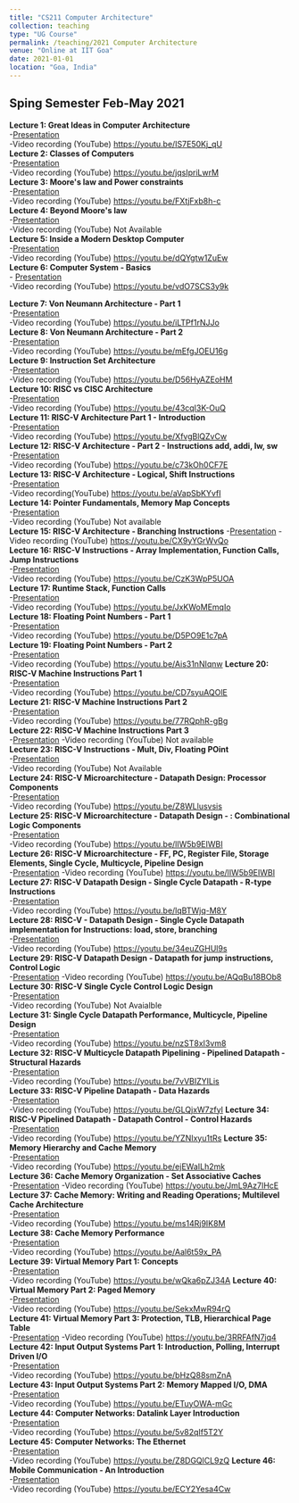 ```yaml
---
title: "CS211 Computer Architecture"
collection: teaching
type: "UG Course"
permalink: /teaching/2021 Computer Architecture
venue: "Online at IIT Goa"
date: 2021-01-01
location: "Goa, India"
---
```



## Sping Semester Feb-May 2021

**Lecture 1: Great Ideas in Computer Architecture**   
    -[Presentation](https://github.com/drravimittal/CS211-Computer-Architecture-2021/blob/15efd5c8efe1925e333e350477ff72f7c07591c7/Lecture%201%20Great%20Ideas%20in%20Computer%20Architecture.ppt)    
    -Video recording (YouTube) <https://youtu.be/IS7E50Kj_qU>    
**Lecture 2: Classes of Computers**    
    -[Presentation](https://github.com/drravimittal/CS211-Computer-Architecture-2021/blob/main/Lecture%202%20Classes%20of%20computers.pptx)   
    -Video recording (YouTube) <https://youtu.be/jqsIpriLwrM>       
__Lecture 3: Moore's law and Power constraints__    
    -[Presentation](https://github.com/drravimittal/CS211-Computer-Architecture-2021/blob/main/Lecture%203%20Moore's%20Law%20and%20Power%20Constraints.pptx)  
    -Video recording (YouTube) <https://youtu.be/FXtjFxb8h-c>   
__Lecture 4: Beyond Moore's law__   
    -[Presentation](https://github.com/drravimittal/CS211-Computer-Architecture-2021/blob/main/Lecture%204%20Beyond%20Moore's%20Law.pptx)         
    -Video recording (YouTube)     Not Available    
__Lecture 5: Inside a Modern Desktop Computer__   
    -[Presentation](https://github.com/drravimittal/CS211-Computer-Architecture-2021/blob/main/Lecture%205%20Inside%20a%20modern%20computer%20system.pptx)     
    -Video recording (YouTube)  <https://youtu.be/dQYgtw1ZuEw>   
__Lecture 6: Computer System - Basics__   
    - [Presentation](https://github.com/drravimittal/CS211-Computer-Architecture-2021/blob/main/Lecture%206%20Computer%20System%20Basics.pptx)        
    -Video recording (YouTube) <https://youtu.be/vdO7SCS3y9k>          
     
__Lecture 7: Von Neumann Architecture - Part 1__     
     -[Presentation](https://github.com/drravimittal/CS211-Computer-Architecture-2021/blob/main/Lecture%207%20Von%20Neumann%20Architcture-%20Part%201.pptx)    
     -Video recording (YouTube) <https://youtu.be/iLTPf1rNJJo>   
__Lecture 8: Von Neumann Architecture - Part 2__     
     -[Presentation](https://github.com/drravimittal/CS211-Computer-Architecture-2021/blob/main/Lecture%208%20Von%20Neumann%20Architecture%20Part%202.pptx)  
     -Video recording (YouTube) <https://youtu.be/mEfgJOEU16g>   
__Lecture 9: Instruction Set Architecture__   
     -[Presentation](https://github.com/drravimittal/CS211-Computer-Architecture-2021/blob/main/Lecture%209%20ISA%20Introduction.pptx)       
    -Video recording (YouTube)  <https://youtu.be/D56HyAZEoHM>    
__Lecture 10: RISC vs CISC Architecture__   
     -[Presentation](https://github.com/drravimittal/CS211-Computer-Architecture-2021/blob/main/Lecture%2010%20RISC%20vs%20CISC%20Architecture.pptx)       
    -Video recording (YouTube)    <https://youtu.be/43cqI3K-OuQ>   
__Lecture 11: RISC-V Architecture Part 1 - Introduction__   
     -[Presentation](https://github.com/drravimittal/CS211-Computer-Architecture-2021/blob/main/Lecture%2011%20RISC-V%20Part%201.pptx)       
    -Video recording (YouTube)   <https://youtu.be/XfvgBlQZvCw>   
__Lecture 12: RISC-V Architecture - Part 2 - Instructions add, addi, lw, sw__   
     -[Presentation](https://github.com/drravimittal/CS211-Computer-Architecture-2021/blob/main/Lecture%2012%20RISC-V%20Part%202%20Instructions%20add%2C%20addi%2C%20lw%2C%20sw.pptx)     
    -Video recording (YouTube)   <https://youtu.be/c73kOh0CF7E>  
__Lecture 13: RISC-V Architecture - Logical, Shift Instructions__   
     -[Presentation](https://github.com/drravimittal/CS211-Computer-Architecture-2021/blob/main/Lecture%2013%20Risc-V%20Logical%2C%20Shift%20Instructions.pptx)     
    -Video recording(YouTube) <https://youtu.be/aVapSbKYvfI>  
__Lecture 14: Pointer Fundamentals, Memory Map Concepts__   
     -[Presentation](https://github.com/drravimittal/CS211-Computer-Architecture-2021/commit/17fbf13707c360527b6fe74274c0ddfc29a09dfc)       
    -Video recording (YouTube) Not available   
__Lecture 15: RISC-V Architecture - Branching Instructions__
    -[Presentation](https://github.com/drravimittal/CS211-Computer-Architecture-2021/blob/main/Lecture%2015%20RISC-V%20%20Instructions%20Branching.pptx)
    -Video recording (YouTube) <https://youtu.be/CX9yYGrWvQo>  
__Lecture 16: RISC-V Instructions - Array Implementation, Function Calls, Jump Instructions__   
     -[Presentation](https://github.com/drravimittal/CS211-Computer-Architecture-2021/blob/main/Lecture%2016%20RISC-V%20Instructions%20Array%20Implementation%2C%20Funcation%20calls%2C%20Jump%20Instructions.pptx)       
    -Video recording (YouTube) <https://youtu.be/CzK3WpP5UOA>  
__Lecture 17: Runtime Stack, Function Calls__   
     -[Presentation](https://github.com/drravimittal/CS211-Computer-Architecture-2021/blob/main/Lecture%2017%20Runtime%20Stack%2C%20Fuction%20Calls.pptx)        
    -Video recording (YouTube) <https://youtu.be/JxKWoMEmqIo>  
__Lecture 18: Floating Point Numbers - Part 1__   
     -[Presentation](https://github.com/drravimittal/CS211-Computer-Architecture-2021/blob/main/Lecture%2018%20Floating%20Point%20Numbers.pptx)        
    -Video recording (YouTube) <https://youtu.be/D5PO9E1c7pA>  
__Lecture 19: Floating Point Numbers - Part 2__   
     -[Presentation](https://github.com/drravimittal/CS211-Computer-Architecture-2021/blob/main/Lecture%2018-19%20Floating%20Point%20Numbers.pptx)        
    -Video recording (YouTube) <https://youtu.be/Ais31nNIqnw> 
__Lecture 20: RISC-V Machine Instructions Part 1__   
     -[Presentation](https://github.com/drravimittal/CS211-Computer-Architecture-2021/blob/main/Lecture%2020%20RISC-V%20Machine%20Instructions-Part%201.pptx)   
    -Video recording (YouTube)   <https://youtu.be/CD7syuAQOlE>  
__Lecture 21: RISC-V Machine Instructions Part 2__   
     -[Presentation](https://github.com/drravimittal/CS211-Computer-Architecture-2021/blob/main/Lecture%2021%20RISC-V%20Machine%20Instructions%20-%20Part%202%20.pptx)      
    -Video recording (YouTube) <https://youtu.be/77RQphR-gBg>  
__Lecture 22: RISC-V Machine Instructions Part 3__   
     -[Presentation](https://github.com/drravimittal/CS211-Computer-Architecture-2021/blob/main/Lecture%2022%20RISC-V%20Machine%20Instruction%20Part%203.pptx)
    -Video recording (YouTube) Not available  
__Lecture 23: RISC-V Instructions - Mult, Div, Floating POint__   
     -[Presentation](https://github.com/drravimittal/CS211-Computer-Architecture-2021/blob/main/Lecture%2023%20RISC-V%20Instruction%20Int%20Mult%20Div%20Floating%20Point.pptx)       
    -Video recording (YouTube) Not Available  
__Lecture 24: RISC-V Microarchitecture - Datapath Design: Processor Components__   
     -[Presentation](https://github.com/drravimittal/CS211-Computer-Architecture-2021/blob/main/Lecture%2024%20RISC-V%20Datapath%20Design%201%20Processor%20Components%20Registers.pptx)   
    -Video recording (YouTube) <https://youtu.be/Z8WLlusvsis>  
__Lecture 25: RISC-V Microarchitecture - Datapath Design - : Combinational Logic Components__   
     -[Presentation](https://github.com/drravimittal/CS211-Computer-Architecture-2021/blob/main/Lecture%2025%20Microarchitecture%20-%20Datapath%20Design%20Part%202%20Combinational%20logic%20components.pptx)    
    -Video recording (YouTube) <https://youtu.be/lIW5b9EIWBI>  
__Lecture 26: RISC-V Microarchitecture - FF, PC, Register File, Storage Elements, Single Cycle, Multicycle, Pipeline Design__   
     -[Presentation](https://github.com/drravimittal/CS211-Computer-Architecture-2021/blob/main/Lecture%2026%20Microarchitecture%20-%20Datapath%20Design%20Part%202.pptx)
    -Video recording (YouTube) <https://youtu.be/lIW5b9EIWBI>   
__Lecture 27: RISC-V Datapath Design - Single Cycle Datapath - R-type Instructions__   
     -[Presentation](https://github.com/drravimittal/CS211-Computer-Architecture-2021/blob/main/Lecture%2027%20Datapath%20Design%20Part%203.pptx)         
    -Video recording (YouTube) <https://youtu.be/lqBTWjq-M8Y>  
__Lecture 28: RISC-V - Datapath Design - Single Cycle Datapath implementation for Instructions: load, store, branching__   
     -[Presentation](https://github.com/drravimittal/CS211-Computer-Architecture-2021/blob/main/Lecture%2028%20RISC-V%20Single%20Cycle%20Datapath%20Design%20Part%204.pptx)    
    -Video recording (YouTube)  <https://youtu.be/34euZGHUl9s>  
__Lecture 29: RISC-V Datapath Design - Datapath for jump instructions, Control Logic__   
     -[Presentation](https://github.com/drravimittal/CS211-Computer-Architecture-2021/blob/main/Lecture%2029%20RISC-V%20Single%20Cycle%20Datapath%20Design%20Part%205.pptx)
    -Video recording (YouTube) <https://youtu.be/AQqBu18BOb8>  
__Lecture 30: RISC-V Single Cycle Control Logic Design__   
     -[Presentation](https://github.com/drravimittal/CS211-Computer-Architecture-2021/blob/main/Lecture%2030%20RISC-V%20Single%20Cycle%20Control%20Logic%20Design%20-%201.pptx)   
    -Video recording (YouTube) Not Avaialble  
__Lecture 31: Single Cycle Datapath Performance, Multicycle, Pipeline Design__   
     -[Presentation](https://github.com/drravimittal/CS211-Computer-Architecture-2021/blob/main/Lecture%2031%20RISC-V%20Single%20Cycle%20Datapath%20Performance%2C%20Multicylce%2C%20Pipeline.pptx)  
    -Video recording (YouTube) <https://youtu.be/nzST8xI3vm8>  
__Lecture 32: RISC-V Multicycle Datapath Pipelining - Pipelined Datapath - Structural Hazards__   
     -[Presentation](https://github.com/drravimittal/CS211-Computer-Architecture-2021/blob/main/Lecture%2032%20Pipelined%20datapath%20Part%202%20Structural%20Hazard.pptx)        
    -Video recording (YouTube) <https://youtu.be/7vVBIZYILis>  
__Lecture 33: RISC-V Pipeline Datapath - Data Hazards__   
     -[Presentation](https://github.com/drravimittal/CS211-Computer-Architecture-2021/blob/main/Lecture%2033%20Pipeline%20datapath%20Data%20Hazards.pptx)       
    -Video recording (YouTube) <https://youtu.be/GLQjxW7zfyI>
__Lecture 34: RISC-V Pipelined Datapath - Datapath Control - Control Hazards__   
     -[Presentation](https://github.com/drravimittal/CS211-Computer-Architecture-2021/blob/main/Lecture%2034%20RISC-V%20Datapath%20Control%20Hazard%2C%20How%20to%20exploit%20parallelism.pptx)         
    -Video recording (YouTube)  <https://youtu.be/YZNIxyu1tRs>
__Lecture 35: Memory Hierarchy and Cache Memory__   
     -[Presentation](https://github.com/drravimittal/CS211-Computer-Architecture-2021/blob/main/Lecture%2035%20Memory%20Hierarchy%20and%20Cache%20Memory%20-%201.pptx)      
    -Video recording (YouTube) <https://youtu.be/ejEWaILh2mk>  
__Lecture 36: Cache Memory Organization - Set Associative Caches__   
     -[Presentation](https://github.com/drravimittal/CS211-Computer-Architecture-2021/blob/main/Lecture%2036%20Cache%20Memory%20Organization%20-%20Set%20Associative%20Caches.pptx) 
    -Video recording (YouTube)   <https://youtu.be/JmL9Az7IHcE>  
__Lecture 37: Cache Memory: Writing and Reading Operations; Multilevel Cache Architecture__   
     -[Presentation](https://github.com/drravimittal/CS211-Computer-Architecture-2021/blob/main/Lecture%2037%20Cache%20Memory%20Operation%20and%20Architecture%20Cache-3.pptx)   
    -Video recording (YouTube) <https://youtu.be/ms14Rj9IK8M>  
__Lecture 38: Cache Memory Performance__   
     -[Presentation](https://github.com/drravimittal/CS211-Computer-Architecture-2021/blob/main/Lecture%2038%20Cache-4%20Cache%20Memory%20Performance.pptx)      
    -Video recording (YouTube) <https://youtu.be/Aal6t59x_PA>  
__Lecture 39: Virtual Memory Part 1: Concepts__   
     -[Presentation](https://github.com/drravimittal/CS211-Computer-Architecture-2021/blob/main/Lecture%2039%20Virtual%20Memory-1.pptx)      
    -Video recording (YouTube) <https://youtu.be/wQka6pZJ34A>
__Lecture 40: Virtual Memory Part 2: Paged Memory__   
     -[Presentation](https://github.com/drravimittal/CS211-Computer-Architecture-2021/blob/main/Lecture%2040%20%20Virtual%20Memory-%20Part%202.pptx)     
    -Video recording (YouTube) <https://youtu.be/SekxMwR94rQ>  
__Lecture 41: Virtual Memory Part 3: Protection, TLB, Hierarchical Page Table__   
     -[Presentation](https://github.com/drravimittal/CS211-Computer-Architecture-2021/blob/main/Lecture%2041%20Virtual%20Memory%20-%203.pptx) 
    -Video recording (YouTube) <https://youtu.be/3RRFAfN7jq4>  
__Lecture 42: Input Output Systems Part 1: Introduction, Polling, Interrupt Driven I/O__   
     -[Presentation](https://github.com/drravimittal/CS211-Computer-Architecture-2021/blob/main/Lecture%2042%20Input%20Output%20System%20Part%201-%20Introduction%2C%20Polling%2C%20Interrupts.pptx)      
    -Video recording (YouTube) <https://youtu.be/bHzQ88smZnA>  
__Lecture 43: Input Output Systems Part 2: Memory Mapped I/O, DMA__   
     -[Presentation](https://github.com/drravimittal/CS211-Computer-Architecture-2021/blob/main/Lecture%2043%20Input%20Output%20System%20%20Part%202%20Memory%20Mapped%20I:O%2C%20DMA.pptx)     
    -Video recording (YouTube)  <https://youtu.be/ETuyOWA-mGc>  
__Lecture 44: Computer Networks: Datalink Layer Introduction__   
     -[Presentation](https://github.com/drravimittal/CS211-Computer-Architecture-2021/blob/main/Lecture%2044%20%20Datalink%20Layer%20-%20Introduction%20.pptx)    
    -Video recording (YouTube)   <https://youtu.be/5v82qIf5T2Y>  
__Lecture 45: Computer Networks: The Ethernet__   
     -[Presentation](https://github.com/drravimittal/CS211-Computer-Architecture-2021/blob/main/Lecture%2045%20The%20Ethernet.pptx)      
    -Video recording (YouTube) <https://youtu.be/Z8DGQlCL9zQ>
__Lecture 46: Mobile Communication - An Introduction__   
     -[Presentation](https://github.com/drravimittal/CS211-Computer-Architecture-2021/blob/main/Lecture%2046%20%20Mobile%20Communication.pptx)     
    -Video recording (YouTube) <https://youtu.be/ECY2Yesa4Cw>  
